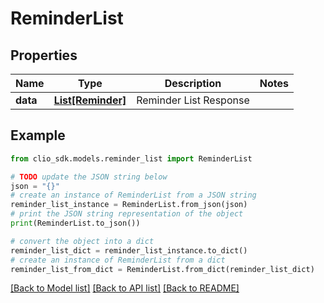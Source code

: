 # ReminderList


## Properties

Name | Type | Description | Notes
------------ | ------------- | ------------- | -------------
**data** | [**List[Reminder]**](Reminder.md) | Reminder List Response | 

## Example

```python
from clio_sdk.models.reminder_list import ReminderList

# TODO update the JSON string below
json = "{}"
# create an instance of ReminderList from a JSON string
reminder_list_instance = ReminderList.from_json(json)
# print the JSON string representation of the object
print(ReminderList.to_json())

# convert the object into a dict
reminder_list_dict = reminder_list_instance.to_dict()
# create an instance of ReminderList from a dict
reminder_list_from_dict = ReminderList.from_dict(reminder_list_dict)
```
[[Back to Model list]](../README.md#documentation-for-models) [[Back to API list]](../README.md#documentation-for-api-endpoints) [[Back to README]](../README.md)


